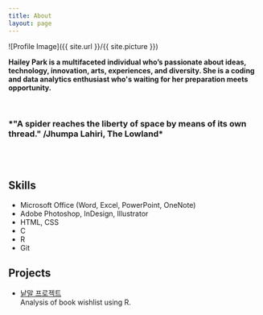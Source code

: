 ```yaml
---
title: About
layout: page
---
```

![Profile Image]({{ site.url }}/{{ site.picture }})

**Hailey Park is a multifaceted individual who’s passionate about ideas, technology, innovation, arts, experiences, and diversity. She is a coding and data analytics enthusiast who's waiting for her preparation meets opportunity.**

<br>
<h3>
*"A spider reaches the liberty of space by means of its own thread." /Jhumpa Lahiri, The Lowland*
</h3>
<br>


<br>
<h2>Skills</h2>

<ul class="skill-list">
	<li>Microsoft Office (Word, Excel, PowerPoint, OneNote)</li>
	<li>Adobe Photoshop, InDesign, Illustrator</li>
	<li>HTML, CSS</li>
	<li>C</li>
	<li>R</li>
	<li>Git</li>
</ul>




<h2>Projects</h2>


<ul>
	<li><a href="https://hailey99.github.io/word0/">낱말 프로젝트</a></li> Analysis of book wishlist using R.
</ul>
